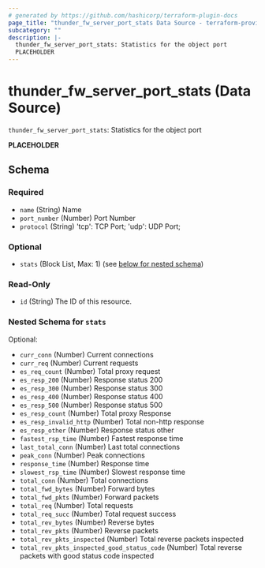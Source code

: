 ```yaml
---
# generated by https://github.com/hashicorp/terraform-plugin-docs
page_title: "thunder_fw_server_port_stats Data Source - terraform-provider-thunder"
subcategory: ""
description: |-
  thunder_fw_server_port_stats: Statistics for the object port
  PLACEHOLDER
---
```


# thunder_fw_server_port_stats (Data Source)

`thunder_fw_server_port_stats`: Statistics for the object port

__PLACEHOLDER__



<!-- schema generated by tfplugindocs -->
## Schema

### Required

- `name` (String) Name
- `port_number` (Number) Port Number
- `protocol` (String) 'tcp': TCP Port; 'udp': UDP Port;

### Optional

- `stats` (Block List, Max: 1) (see [below for nested schema](#nestedblock--stats))

### Read-Only

- `id` (String) The ID of this resource.

<a id="nestedblock--stats"></a>
### Nested Schema for `stats`

Optional:

- `curr_conn` (Number) Current connections
- `curr_req` (Number) Current requests
- `es_req_count` (Number) Total proxy request
- `es_resp_200` (Number) Response status 200
- `es_resp_300` (Number) Response status 300
- `es_resp_400` (Number) Response status 400
- `es_resp_500` (Number) Response status 500
- `es_resp_count` (Number) Total proxy Response
- `es_resp_invalid_http` (Number) Total non-http response
- `es_resp_other` (Number) Response status other
- `fastest_rsp_time` (Number) Fastest response time
- `last_total_conn` (Number) Last total connections
- `peak_conn` (Number) Peak connections
- `response_time` (Number) Response time
- `slowest_rsp_time` (Number) Slowest response time
- `total_conn` (Number) Total connections
- `total_fwd_bytes` (Number) Forward bytes
- `total_fwd_pkts` (Number) Forward packets
- `total_req` (Number) Total requests
- `total_req_succ` (Number) Total request success
- `total_rev_bytes` (Number) Reverse bytes
- `total_rev_pkts` (Number) Reverse packets
- `total_rev_pkts_inspected` (Number) Total reverse packets inspected
- `total_rev_pkts_inspected_good_status_code` (Number) Total reverse packets with good status code inspected



